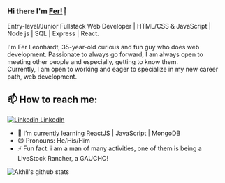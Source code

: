 ### Hi there I'm [Fer!](https://akhilgkrishnan.me)👋
Entry-level/Junior Fullstack Web Developer | HTML/CSS & JavaScript | Node js | SQL | Express | React.<br>

I'm Fer Leonhardt, 35-year-old curious and fun guy who does web development. Passionate to always go forward, I am always open to meeting other people and especially, getting to know them.<br>
Currently, I am open to working and eager to specialize in my new career path, web development.<br>
## 📫 How to reach me: 
[![Linkedin](https://i.stack.imgur.com/gVE0j.png) LinkedIn](https://www.linkedin.com/in/ferleonhardt/)


<!--- 🔭 I’m currently working on [Facemask Detector](https://github.com/AkhilGKrishnan/Face-Mask-Detector)-->
- 🌱 I’m currently learning ReactJS | JavaScript | MongoDB
- 😄 Pronouns: He/His/Him
- ⚡ Fun fact: i am a man of many activities, one of them is being a LiveStock Rancher, a GAUCHO!


![Akhil's github stats](https://github-readme-stats.vercel.app/api?username=FerLeonhardt&show_icons=true&theme=dark)

